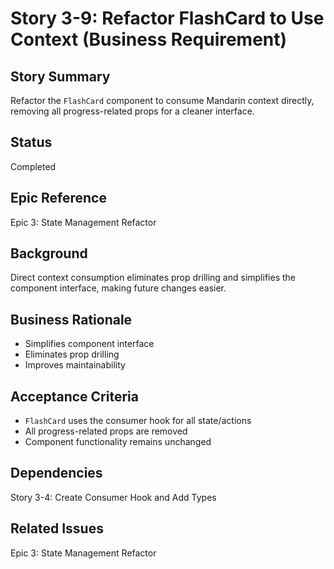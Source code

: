 # Story 3-9: Refactor FlashCard to Use Context (Business Requirement)

## Story Summary

Refactor the `FlashCard` component to consume Mandarin context directly, removing all progress-related props for a cleaner interface.

## Status

Completed

## Epic Reference

Epic 3: State Management Refactor

## Background

Direct context consumption eliminates prop drilling and simplifies the component interface, making future changes easier.

## Business Rationale

- Simplifies component interface
- Eliminates prop drilling
- Improves maintainability

## Acceptance Criteria

- `FlashCard` uses the consumer hook for all state/actions
- All progress-related props are removed
- Component functionality remains unchanged

## Dependencies

Story 3-4: Create Consumer Hook and Add Types

## Related Issues

Epic 3: State Management Refactor
